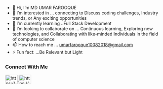 - 👋 Hi, I’m MD UMAR FAROOQUE
- 👀 I’m interested in ... connecting to Discuss coding challenges, Industry trends, or Any exciting opportunities
- 🌱 I’m currently learning ..Full Stack Development
- 💞️ I’m looking to collaborate on ... Continuous learning, Exploring new technologies, and Collaborating with like-minded Individuals in the field of computer science
- 📫 How to reach me ... umarfarooque10082018@gmail.com 
- ⚡ Fun fact: ...Be Relevant but Light

<h3>Connect With Me</h3>
<a href="https://www.linkedin.com/in/md-umar-farooque-081441266/"> <img align="center" src="https://raw.githubusercontent.com/rahuldkjain/github-profile-readme-generator/master/src/images/icons/Social/linked-in-alt.svg" alt="https://www.linkedin.com/in/md-umar-farooque-081441266/" height="30" width="40" style="max-width: 100%;"> </a> <a href="https://www.geeksforgeeks.org/user/umarfarooqu0d70/"> <img align="center" src="https://media.geeksforgeeks.org/gfg-gg-logo.svg" alt="https://www.geeksforgeeks.org/user/umarfarooqu0d70/" height="30" width="40" style="max-width: 100%;"> </a>


<!---
umarfarq/umarfarq is a ✨ special ✨ repository because its `README.md` (this file) appears on your GitHub profile.
You can click the Preview link to take a look at your changes.
--->
